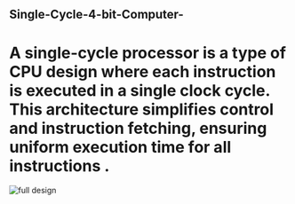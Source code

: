 ## Single-Cycle-4-bit-Computer-
# A single-cycle processor is a type of CPU design where each instruction is executed in a single clock cycle. This architecture simplifies control and instruction fetching, ensuring uniform execution time for all instructions .
![full design](https://github.com/HamadaMohamed1/Single-Cycle-4-bit-Computer-/assets/124931950/ddc877bd-6d26-44ab-a811-e84caa65e9c4)
